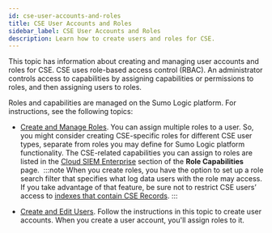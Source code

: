 ```yaml
---
id: cse-user-accounts-and-roles
title: CSE User Accounts and Roles
sidebar_label: CSE User Accounts and Roles
description: Learn how to create users and roles for CSE.
---
```


This topic has information about creating and managing user accounts and roles for CSE. CSE uses role-based access control (RBAC). An administrator controls access to capabilities by assigning capabilities or permissions to roles, and then assigning users to roles.  

Roles and capabilities are managed on the Sumo Logic platform. For instructions, see the following topics:

* [Create and Manage Roles](/docs/manage/users-roles/roles/create-manage-roles.md). You can assign multiple roles to a user. So, you might consider creating CSE-specific roles for different CSE user types, separate from roles you may define for Sumo Logic platform functionality. The CSE-related capabilities you can assign to roles are listed in the [Cloud SIEM Enterprise](../manage/users-roles/roles/role-capabilities/#cloud-siem-enterprise) section of the **Role Capabilities** page. 
  :::note
  When you create roles, you have the option to set up a role search filter that specifies what log data users with the role may access. If you take advantage of that feature, be sure not to restrict CSE users’ access to [indexes that contain CSE Records](../records-signals-entities-insights/search-cse-records-in-sumo.md).
  :::

* [Create and Edit Users](/docs/manage/users-roles/users/create-edit-users.md). Follow the instructions in this topic to create user accounts. When you create a user account, you'll assign roles to it.

